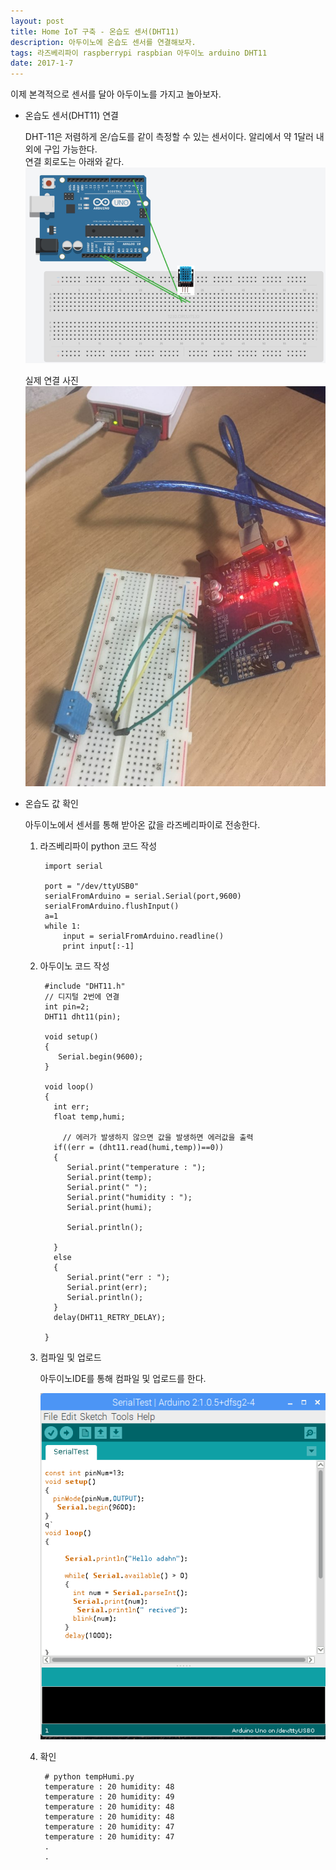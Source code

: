 ```yaml
--- 
layout: post
title: Home IoT 구축 - 온습도 센서(DHT11)
description: 아두이노에 온습도 센서를 연결해보자.
tags: 라즈베리파이 raspberrypi raspbian 아두이노 arduino DHT11 
date: 2017-1-7
---
```


이제 본격적으로 센서를 달아 아두이노를 가지고 놀아보자.

- 온습도 센서(DHT11) 연결  

    DHT-11은 저렴하게 온/습도를 같이 측정할 수 있는 센서이다. 알리에서 약 1달러 내외에 구입 가능한다.    
    연결 회로도는 아래와 같다.  
    ![](https://github.com/adahnlim/adahnlim.github.io/blob/master/images/arduino-9.png?raw=true)

    실제 연결 사진  
    ![](https://github.com/adahnlim/adahnlim.github.io/blob/master/images/arduino-3.jpg?raw=true)

- 온습도 값 확인

    아두이노에서 센서를 통해 받아온 값을 라즈베리파이로 전송한다.

    1. 라즈베리파이 python 코드 작성  

            import serial

            port = "/dev/ttyUSB0"
            serialFromArduino = serial.Serial(port,9600)
            serialFromArduino.flushInput()
            a=1
            while 1:
                input = serialFromArduino.readline()
                print input[:-1]
    

    2. 아두이노 코드 작성
    
            #include "DHT11.h"
            // 디지털 2번에 연결
            int pin=2;
            DHT11 dht11(pin);

            void setup()
            {
               Serial.begin(9600);
            }

            void loop()
            {
              int err;
              float temp,humi;

                // 에러가 발생하지 않으면 값을 발생하면 에러값을 출력
              if((err = (dht11.read(humi,temp))==0))
              {
                 Serial.print("temperature : ");
                 Serial.print(temp);
                 Serial.print(" ");
                 Serial.print("humidity : ");
                 Serial.print(humi);

                 Serial.println();

              }
              else
              {
                 Serial.print("err : ");
                 Serial.print(err);
                 Serial.println();
              }
              delay(DHT11_RETRY_DELAY);

            }

    3. 컴파일 및 업로드
    
        아두이노IDE를 통해 컴파일 및 업로드를 한다.

        ![](https://github.com/adahnlim/adahnlim.github.io/blob/master/images/arduino-7.png?raw=true)  


    4. 확인

            # python tempHumi.py
            temperature : 20 humidity: 48
            temperature : 20 humidity: 49
            temperature : 20 humidity: 48
            temperature : 20 humidity: 48
            temperature : 20 humidity: 47
            temperature : 20 humidity: 47
            .
            .

        


